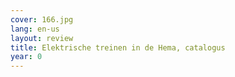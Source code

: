 ```yaml
---
cover: 166.jpg
lang: en-us
layout: review
title: Elektrische treinen in de Hema, catalogus
year: 0
---
```

